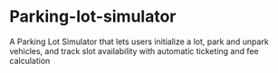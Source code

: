 # Parking-lot-simulator
A Parking Lot Simulator that lets users initialize a lot, park and unpark vehicles, and track slot availability with automatic ticketing and fee calculation
